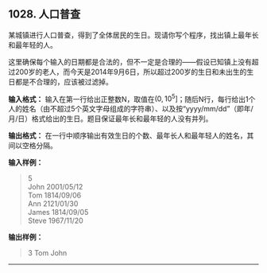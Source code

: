 ﻿## 1028. 人口普查
某城镇进行人口普查，得到了全体居民的生日。现请你写个程序，找出镇上最年长和最年轻的人。

这里确保每个输入的日期都是合法的，但不一定是合理的——假设已知镇上没有超过200岁的老人，而今天是2014年9月6日，所以超过200岁的生日和未出生的生日都是不合理的，应该被过滤掉。

**输入格式：**
输入在第一行给出正整数N，取值在$(0, 10^5]$；随后N行，每行给出1个人的姓名（由不超过5个英文字母组成的字符串）、以及按“yyyy/mm/dd”（即年/月/日）格式给出的生日。题目保证最年长和最年轻的人没有并列。

**输出格式：**
在一行中顺序输出有效生日的个数、最年长人和最年轻人的姓名，其间以空格分隔。

**输入样例：**
>5  
John 2001/05/12  
Tom 1814/09/06  
Ann 2121/01/30  
James 1814/09/05  
Steve 1967/11/20  

**输出样例：**
>3 Tom John  

---
```c

```
